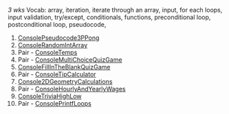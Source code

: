 *3 wks* Vocab: array, iteration, iterate through an array, input, for each loops, input validation, try/except, conditionals, functions, preconditional loop, postconditional loop, pseudocode,

1. [ConsolePseudocode3PPong]({{site:baseurl}}/apcsp/console/023ConsolePseudocode3PPong/)
1. [ConsoleRandomIntArray]({{site:baseurl}}/apcsp/console/103ConsoleRandomIntArray/)
1. Pair - [ConsoleTemps]({{site:baseurl}}/apcsp/console/022ConsoleTemps/)
1. Pair - [ConsoleMultiChoiceQuizGame]({{site:baseurl}}/apcsp/console/024ConsoleMultiChoiceQuizGame/)
1. [ConsoleFillInTheBlankQuizGame]({{site:baseurl}}/apcsp/console/028ConsoleFillInTheBlankQuizGame/)
1. Pair - [ConsoleTipCalculator]({{site:baseurl}}/apcsp/console/029ConsoleTipCalculator/)
1. [Console2DGeometryCalculations]({{site:baseurl}}/apcsp/console/030Console2DGeometryCalculations/)
1. Pair - [ConsoleHourlyAndYearlyWages]({{site:baseurl}}/apcsp/console/031ConsoleHourlyAndYearlyWages/)
1. [ConsoleTriviaHighLow]({{site:baseurl}}/apcsp/console/032ConsoleTriviaHighLow/)
1. Pair - [ConsolePrintfLoops]({{site:baseurl}}/apcsp/console/101ConsolePrintfLoops/)
